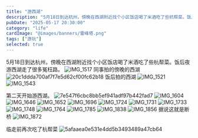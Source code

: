 ```yaml
---
title: "游西湖"
description: "5月18日到达杭州，傍晚在西湖附近找个小区饭店喝了米酒吃了些杭帮菜。饭后夜游西湖走了很多冤枉路。"
pubDate: "2025-05-17 20:30:00"
category: "life"
cardImage: "@images/banners/雷峰塔.png"
tags: ["游玩"]
selected: true
---
```


5月18日到达杭州，傍晚在西湖附近找个小区饭店喝了米酒吃了些杭帮菜。饭后夜游西湖走了很多冤枉路。
![IMG_1517](https://github.com/citynight/blog-image/assets/7713239/571536a3-2947-469d-b216-120f11a7ee20)
同事拍的傍晚的西湖
![20c1ddda700af7f7e5d62cf00fc62b18](https://github.com/citynight/blog-image/assets/7713239/2a300f17-9fcb-495f-b881-30e876892d1c)
饭后拍的西湖
![IMG_1521](https://github.com/citynight/blog-image/assets/7713239/4b45ebdf-75ed-4849-9a88-85954fa6727f)
![IMG_1543](https://github.com/citynight/blog-image/assets/7713239/ba317c59-23fc-4ca6-855c-b5042c81df0e)

第二天开始游西湖。
![7e547f6cbc8bb5ef941adf97b442fad7](https://github.com/citynight/blog-image/assets/7713239/d0a751cc-078c-445f-81ad-0a4a33da1287)
![IMG_1604](https://github.com/citynight/blog-image/assets/7713239/e37cf845-ac81-4b69-bf8c-af4b4d193010)
![IMG_1646](https://github.com/citynight/blog-image/assets/7713239/c188f3ae-f853-4f7b-b0b8-d33abd6af473)
![IMG_1652](https://github.com/citynight/blog-image/assets/7713239/66130f4d-97a2-4714-9498-9411330c9a3f)
![IMG_1696](https://github.com/citynight/blog-image/assets/7713239/49a8d7ec-cdf5-41bd-b0dd-1ea67f621bef)
![IMG_1724](https://github.com/citynight/blog-image/assets/7713239/56d3725e-8394-4ef8-bd84-1c6ffa2a0fd4)
![IMG_1731](https://github.com/citynight/blog-image/assets/7713239/f8509da5-52bb-41fc-b6f7-23a14ee0b088)
![IMG_1733](https://github.com/citynight/blog-image/assets/7713239/d932e050-9add-4c12-b6e3-e11512bcb342)
![IMG_1748](https://github.com/citynight/blog-image/assets/7713239/c9ae9d1f-5da3-45c4-bde6-bf70a44c0e1c)
![IMG_1764](https://github.com/citynight/blog-image/assets/7713239/5b5ade50-4009-43a5-83f8-a33a8a3ea679)
![IMG_1785](https://github.com/citynight/blog-image/assets/7713239/eef28ca9-2f41-4e07-9313-6a60774ba74c)
![IMG_1838](https://github.com/citynight/blog-image/assets/7713239/7c1308f8-024f-493c-af2b-397abcc51cfb)
![IMG_1856](https://github.com/citynight/blog-image/assets/7713239/fbe4f5e0-db23-4b49-80be-95858529892f)
据说这就是断桥
![IMG_1872](https://github.com/citynight/blog-image/assets/7713239/d06a287a-64cf-4c44-8aa7-cb75fdfe873d)

临走前再次吃了杭帮菜
![5afaaea0e531e4dd5b3493489a47cb64](https://github.com/citynight/blog-image/assets/7713239/f2bbdbcf-afe9-43e4-ae81-59d563d0d5ca)


